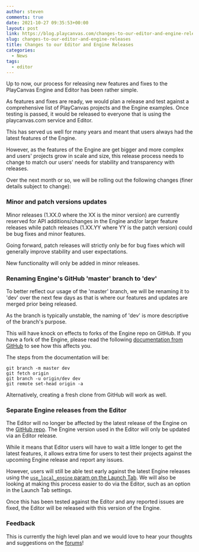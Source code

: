 ```yaml
---
author: steven
comments: true
date: 2021-10-27 09:35:53+00:00
layout: post
link: https://blog.playcanvas.com/changes-to-our-editor-and-engine-releases/
slug: changes-to-our-editor-and-engine-releases
title: Changes to our Editor and Engine Releases
categories:
  - News
tags:
  - editor
---
```


Up to now, our process for releasing new features and fixes to the PlayCanvas Engine and Editor has been rather simple.

As features and fixes are ready, we would plan a release and test against a comprehensive list of PlayCanvas projects and the Engine examples. Once testing is passed, it would be released to everyone that is using the playcanvas.com service and Editor.

This has served us well for many years and meant that users always had the latest features of the Engine.

However, as the features of the Engine are get bigger and more complex and users' projects grow in scale and size, this release process needs to change to match our users' needs for stability and transparency with releases.

Over the next month or so, we will be rolling out the following changes (finer details subject to change):

### Minor and patch versions updates

Minor releases (1.XX.0 where the XX is the minor version) are currently reserved for API additions/changes in the Engine and/or larger feature releases while patch releases (1.XX.YY where YY is the patch version) could be bug fixes and minor features.

Going forward, patch releases will strictly only be for bug fixes which will generally improve stability and user expectations.

New functionality will only be added in minor releases.

### Renaming Engine's GitHub 'master' branch to 'dev'

To better reflect our usage of the 'master' branch, we will be renaming it to 'dev' over the next few days as that is where our features and updates are merged prior being released.

As the branch is typically unstable, the naming of 'dev' is more descriptive of the branch's purpose.

This will have knock on effects to forks of the Engine repo on GitHub. If you have a fork of the Engine, please read the following [documentation from GitHub](https://docs.github.com/en/repositories/configuring-branches-and-merges-in-your-repository/managing-branches-in-your-repository/renaming-a-branch#updating-a-local-clone-after-a-branch-name-changes) to see how this affects you.

The steps from the documentation will be:

```shell
git branch -m master dev
git fetch origin
git branch -u origin/dev dev
git remote set-head origin -a
```

Alternatively, creating a fresh clone from GitHub will work as well.

### Separate Engine releases from the Editor

The Editor will no longer be affected by the latest release of the Engine on the [GitHub repo](https://github.com/playcanvas/engine). The Engine version used in the Editor will only be updated via an Editor release.

While it means that Editor users will have to wait a little longer to get the latest features, it allows extra time for users to test their projects against the upcoming Engine release and report any issues.

However, users will still be able test early against the latest Engine releases using the [`use_local_engine` param on the Launch Tab](https://developer.playcanvas.com/user-manual/scripting/custom_engine/). We will also be looking at making this process easier to do via the Editor, such as an option in the Launch Tab settings.

Once this has been tested against the Editor and any reported issues are fixed, the Editor will be released with this version of the Engine.

### Feedback

This is currently the high level plan and we would love to hear your thoughts and suggestions on the [forums](https://forum.playcanvas.com/)!
